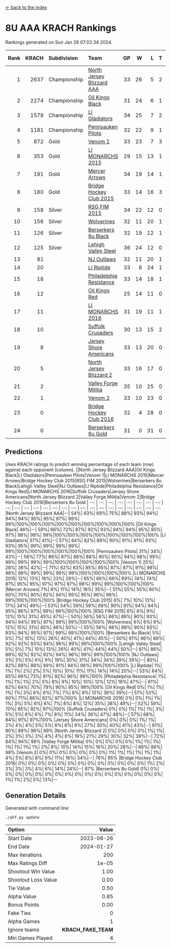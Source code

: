 [<- back to the index](readme.md)
# 8U AAA KRACH Rankings
Rankings generated on Sun Jan 28 07:02:34 2024.

Rank|KRACH|Subdivision|Team|GP|W|L|T|OTW|OTL|SoS|Exp Wins|Win Diff
---:|---:|:---|:---|---:|---:|---:|---:|---:|---:|---:|---:|---:
1|2637|Championship|[North Jersey Blizzard AAA](https://gamesheetstats.com/seasons/3659/teams/140205/schedule)|33|26|5|2|0|0|729|27.8|-0.0
2|2274|Championship|[Oil Kings Black](https://gamesheetstats.com/seasons/3659/teams/140206/schedule)|31|24|6|1|1|0|802|25.3|-0.0
3|1579|Championship|[LI Gladiators](https://gamesheetstats.com/seasons/3659/teams/140201/schedule)|34|25|7|2|1|0|773|26.8|-0.0
4|1181|Championship|[Pennsauken Pilots](https://gamesheetstats.com/seasons/3659/teams/140208/schedule)|32|22|9|1|0|0|820|23.3|-0.0
5|872|Gold|[Venom 1](https://gamesheetstats.com/seasons/3659/teams/140213/schedule)|33|23|7|3|2|1|597|25.3|-0.0
6|353|Gold|[LI MONARCHS 2015](https://gamesheetstats.com/seasons/3659/teams/140198/schedule)|29|15|13|1|0|0|795|16.3|-0.0
7|191|Gold|[Mercer Arrows](https://gamesheetstats.com/seasons/3659/teams/140202/schedule)|34|19|14|1|2|1|456|20.3|-0.0
8|180|Gold|[Bridge Hockey Club 2015](https://gamesheetstats.com/seasons/3659/teams/140194/schedule)|33|14|16|3|1|3|606|16.3|-0.0
9|158|Silver|[RSG FIM 2015](https://gamesheetstats.com/seasons/3659/teams/140210/schedule)|34|22|12|0|0|1|434|22.8|-0.0
10|156|Silver|[Wolverines](https://gamesheetstats.com/seasons/3659/teams/140215/schedule)|32|11|20|1|0|2|842|12.3|-0.0
11|126|Silver|[Berserkers 8u Black](https://gamesheetstats.com/seasons/3659/teams/140192/schedule)|32|19|12|1|0|0|344|20.3|-0.0
12|125|Silver|[Lehigh Valley Steel](https://gamesheetstats.com/seasons/3659/teams/140197/schedule)|36|24|12|0|2|0|312|24.8|-0.0
13|81||[NJ Outlaws](https://gamesheetstats.com/seasons/3659/teams/140203/schedule)|32|11|20|1|1|2|665|12.3|-0.0
14|20||[LI Riptide](https://gamesheetstats.com/seasons/3659/teams/140200/schedule)|33|8|24|1|0|0|671|9.4|0.0
15|18||[Philadelphia Resistance](https://gamesheetstats.com/seasons/3659/teams/140209/schedule)|33|14|18|1|0|0|168|15.4|0.0
16|12||[Oil Kings Red](https://gamesheetstats.com/seasons/3659/teams/140207/schedule)|25|14|11|0|0|1|147|14.9|0.0
17|11||[LI MONARCHS 2016](https://gamesheetstats.com/seasons/3659/teams/140199/schedule)|31|19|11|1|3|0|27|20.4|0.0
18|10||[Suffolk Crusaders](https://gamesheetstats.com/seasons/3659/teams/140211/schedule)|30|13|15|2|2|1|106|14.9|0.0
19|8||[Jersey Shore Americans](https://gamesheetstats.com/seasons/3659/teams/140196/schedule)|33|13|20|0|0|2|127|13.9|0.0
20|5||[North Jersey Blizzard 2](https://gamesheetstats.com/seasons/3659/teams/140204/schedule)|33|16|17|0|2|2|31|16.9|0.0
21|2||[Valley Forge Militia](https://gamesheetstats.com/seasons/3659/teams/140212/schedule)|35|10|25|0|0|1|205|10.9|0.0
22|1||[Venom 2](https://gamesheetstats.com/seasons/3659/teams/140214/schedule)|33|10|23|0|2|1|28|10.9|0.0
23|0||[Bridge Hockey Club 2016](https://gamesheetstats.com/seasons/3659/teams/140195/schedule)|32|4|28|0|0|1|25|4.9|0.0
24|0||[Berserkers 8u Gold](https://gamesheetstats.com/seasons/3659/teams/140193/schedule)|31|0|31|0|0|0|16|0.9|0.0

## Predictions
Uses KRACH ratings to predict winning percentage of each team (row) against each opponent (column).
||North Jersey Blizzard AAA|Oil Kings Black|LI Gladiators|Pennsauken Pilots|Venom 1|LI MONARCHS 2015|Mercer Arrows|Bridge Hockey Club 2015|RSG FIM 2015|Wolverines|Berserkers 8u Black|Lehigh Valley Steel|NJ Outlaws|LI Riptide|Philadelphia Resistance|Oil Kings Red|LI MONARCHS 2016|Suffolk Crusaders|Jersey Shore Americans|North Jersey Blizzard 2|Valley Forge Militia|Venom 2|Bridge Hockey Club 2016|Berserkers 8u Gold
| --: | --: | --: | --: | --: | --: | --: | --: | --: | --: | --: | --: | --: | --: | --: | --: | --: | --: | --: | --: | --: | --: | --: | --: | --: 
|North Jersey Blizzard AAA|--| 54%| 63%| 69%| 75%| 88%| 93%| 94%| 94%| 94%| 95%| 95%| 97%| 99%| 99%|100%|100%|100%|100%|100%|100%|100%|100%|100%
|Oil Kings Black| 46%|--| 59%| 66%| 72%| 87%| 92%| 93%| 94%| 94%| 95%| 95%| 97%| 99%| 99%| 99%|100%|100%|100%|100%|100%|100%|100%|100%
|LI Gladiators| 37%| 41%|--| 57%| 64%| 82%| 89%| 90%| 91%| 91%| 93%| 93%| 95%| 99%| 99%| 99%| 99%| 99%|100%|100%|100%|100%|100%|100%
|Pennsauken Pilots| 31%| 34%| 43%|--| 58%| 77%| 86%| 87%| 88%| 88%| 90%| 90%| 94%| 98%| 99%| 99%| 99%| 99%| 99%|100%|100%|100%|100%|100%
|Venom 1| 25%| 28%| 36%| 42%|--| 71%| 82%| 83%| 85%| 85%| 87%| 87%| 91%| 98%| 98%| 99%| 99%| 99%| 99%| 99%|100%|100%|100%|100%
|LI MONARCHS 2015| 12%| 13%| 18%| 23%| 29%|--| 65%| 66%| 69%| 69%| 74%| 74%| 81%| 95%| 95%| 97%| 97%| 97%| 98%| 99%| 99%|100%|100%|100%
|Mercer Arrows|  7%|  8%| 11%| 14%| 18%| 35%|--| 51%| 55%| 55%| 60%| 60%| 70%| 90%| 92%| 94%| 95%| 95%| 96%| 98%| 99%|100%|100%|100%
|Bridge Hockey Club 2015|  6%|  7%| 10%| 13%| 17%| 34%| 49%|--| 53%| 54%| 59%| 59%| 69%| 90%| 91%| 94%| 94%| 95%| 96%| 97%| 99%| 99%|100%|100%
|RSG FIM 2015|  6%|  6%|  9%| 12%| 15%| 31%| 45%| 47%|--| 50%| 56%| 56%| 66%| 89%| 90%| 93%| 94%| 94%| 95%| 97%| 99%| 99%|100%|100%
|Wolverines|  6%|  6%|  9%| 12%| 15%| 31%| 45%| 46%| 50%|--| 55%| 56%| 66%| 89%| 90%| 93%| 93%| 94%| 95%| 97%| 99%| 99%|100%|100%
|Berserkers 8u Black|  5%|  5%|  7%| 10%| 13%| 26%| 40%| 41%| 44%| 45%|--| 50%| 61%| 86%| 88%| 92%| 92%| 93%| 94%| 96%| 99%| 99%|100%|100%
|Lehigh Valley Steel|  5%|  5%|  7%| 10%| 13%| 26%| 40%| 41%| 44%| 44%| 50%|--| 61%| 86%| 88%| 92%| 92%| 92%| 94%| 96%| 99%| 99%|100%|100%
|NJ Outlaws|  3%|  3%|  5%|  6%|  9%| 19%| 30%| 31%| 34%| 34%| 39%| 39%|--| 80%| 82%| 88%| 88%| 89%| 91%| 94%| 98%| 99%|100%|100%
|LI Riptide|  1%|  1%|  1%|  2%|  2%|  5%| 10%| 10%| 11%| 11%| 14%| 14%| 20%|--| 53%| 64%| 65%| 66%| 73%| 81%| 92%| 96%| 99%|100%
|Philadelphia Resistance|  1%|  1%|  1%|  1%|  2%|  5%|  8%|  9%| 10%| 10%| 12%| 12%| 18%| 47%|--| 61%| 62%| 64%| 70%| 79%| 90%| 95%| 98%|100%
|Oil Kings Red|  0%|  1%|  1%|  1%|  1%|  3%|  6%|  6%|  7%|  7%|  8%|  8%| 12%| 36%| 39%|--| 51%| 53%| 60%| 71%| 86%| 92%| 97%|100%
|LI MONARCHS 2016|  0%|  0%|  1%|  1%|  1%|  3%|  5%|  6%|  6%|  7%|  8%|  8%| 12%| 35%| 38%| 49%|--| 52%| 59%| 70%| 85%| 92%| 97%|100%
|Suffolk Crusaders|  0%|  0%|  1%|  1%|  1%|  3%|  5%|  5%|  6%|  6%|  7%|  8%| 11%| 34%| 36%| 47%| 48%|--| 57%| 68%| 84%| 91%| 97%|100%
|Jersey Shore Americans|  0%|  0%|  0%|  1%|  1%|  2%|  4%|  4%|  5%|  5%|  6%|  6%|  9%| 27%| 30%| 40%| 41%| 43%|--| 61%| 80%| 89%| 96%| 99%
|North Jersey Blizzard 2|  0%|  0%|  0%|  0%|  1%|  1%|  2%|  3%|  3%|  3%|  4%|  4%|  6%| 19%| 21%| 29%| 30%| 32%| 39%|--| 72%| 84%| 94%| 99%
|Valley Forge Militia|  0%|  0%|  0%|  0%|  0%|  1%|  1%|  1%|  1%|  1%|  1%|  1%|  2%|  8%| 10%| 14%| 15%| 16%| 20%| 28%|--| 66%| 86%| 98%
|Venom 2|  0%|  0%|  0%|  0%|  0%|  0%|  0%|  1%|  1%|  1%|  1%|  1%|  1%|  4%|  5%|  8%|  8%|  9%| 11%| 16%| 34%|--| 76%| 95%
|Bridge Hockey Club 2016|  0%|  0%|  0%|  0%|  0%|  0%|  0%|  0%|  0%|  0%|  0%|  0%|  0%|  1%|  2%|  3%|  3%|  3%|  4%|  6%| 14%| 24%|--| 87%
|Berserkers 8u Gold|  0%|  0%|  0%|  0%|  0%|  0%|  0%|  0%|  0%|  0%|  0%|  0%|  0%|  0%|  0%|  0%|  0%|  0%|  1%|  1%|  2%|  5%| 13%|--

## Generation Details

Generated with command line:
```
./ahf.py update
```

| Option | Value |
| :----- | ----: |
| Start Date | 2023-08-26 |
| End Date | 2024-01-27 |
| Max Iterations | 200 |
| Max Ratings Diff | 1e-05 |
| Shootout Win Value | 1.00 |
| Shootout Loss Value | 0.00 |
| Tie Value | 0.50 |
| Alpha Value | 0.85 |
| Bonus Points | 0.00 |
| Fake Ties | 0 |
| Alpha Games | 1 |
| Ignore teams | __KRACH_FAKE_TEAM__ |
| Min Games Played | 4 |

